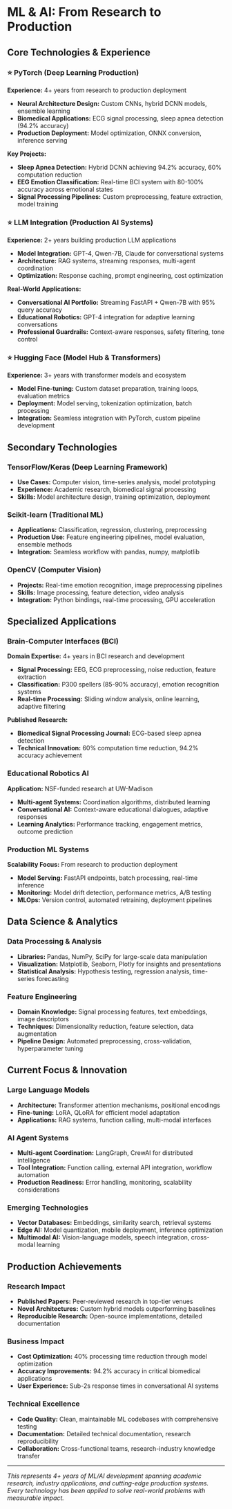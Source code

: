# ML & AI: From Research to Production

## Core Technologies & Experience

### ⭐ PyTorch (Deep Learning Production)
**Experience:** 4+ years from research to production deployment
- **Neural Architecture Design:** Custom CNNs, hybrid DCNN models, ensemble learning
- **Biomedical Applications:** ECG signal processing, sleep apnea detection (94.2% accuracy)
- **Production Deployment:** Model optimization, ONNX conversion, inference serving

**Key Projects:**
- **Sleep Apnea Detection:** Hybrid DCNN achieving 94.2% accuracy, 60% computation reduction
- **EEG Emotion Classification:** Real-time BCI system with 80-100% accuracy across emotional states
- **Signal Processing Pipelines:** Custom preprocessing, feature extraction, model training

### ⭐ LLM Integration (Production AI Systems)
**Experience:** 2+ years building production LLM applications
- **Model Integration:** GPT-4, Qwen-7B, Claude for conversational systems
- **Architecture:** RAG systems, streaming responses, multi-agent coordination
- **Optimization:** Response caching, prompt engineering, cost optimization

**Real-World Applications:**
- **Conversational AI Portfolio:** Streaming FastAPI + Qwen-7B with 95% query accuracy
- **Educational Robotics:** GPT-4 integration for adaptive learning conversations
- **Professional Guardrails:** Context-aware responses, safety filtering, tone control

### ⭐ Hugging Face (Model Hub & Transformers)
**Experience:** 3+ years with transformer models and ecosystem
- **Model Fine-tuning:** Custom dataset preparation, training loops, evaluation metrics
- **Deployment:** Model serving, tokenization optimization, batch processing
- **Integration:** Seamless integration with PyTorch, custom pipeline development

## Secondary Technologies

### TensorFlow/Keras (Deep Learning Framework)
- **Use Cases:** Computer vision, time-series analysis, model prototyping
- **Experience:** Academic research, biomedical signal processing
- **Skills:** Model architecture design, training optimization, deployment

### Scikit-learn (Traditional ML)
- **Applications:** Classification, regression, clustering, preprocessing
- **Production Use:** Feature engineering pipelines, model evaluation, ensemble methods
- **Integration:** Seamless workflow with pandas, numpy, matplotlib

### OpenCV (Computer Vision)
- **Projects:** Real-time emotion recognition, image preprocessing pipelines
- **Skills:** Image processing, feature detection, video analysis
- **Integration:** Python bindings, real-time processing, GPU acceleration

## Specialized Applications

### Brain-Computer Interfaces (BCI)
**Domain Expertise:** 4+ years in BCI research and development
- **Signal Processing:** EEG, ECG preprocessing, noise reduction, feature extraction
- **Classification:** P300 spellers (85-90% accuracy), emotion recognition systems
- **Real-time Processing:** Sliding window analysis, online learning, adaptive filtering

**Published Research:**
- **Biomedical Signal Processing Journal:** ECG-based sleep apnea detection
- **Technical Innovation:** 60% computation time reduction, 94.2% accuracy achievement

### Educational Robotics AI
**Application:** NSF-funded research at UW-Madison
- **Multi-agent Systems:** Coordination algorithms, distributed learning
- **Conversational AI:** Context-aware educational dialogues, adaptive responses
- **Learning Analytics:** Performance tracking, engagement metrics, outcome prediction

### Production ML Systems
**Scalability Focus:** From research to production deployment
- **Model Serving:** FastAPI endpoints, batch processing, real-time inference
- **Monitoring:** Model drift detection, performance metrics, A/B testing
- **MLOps:** Version control, automated retraining, deployment pipelines

## Data Science & Analytics

### Data Processing & Analysis
- **Libraries:** Pandas, NumPy, SciPy for large-scale data manipulation
- **Visualization:** Matplotlib, Seaborn, Plotly for insights and presentations
- **Statistical Analysis:** Hypothesis testing, regression analysis, time-series forecasting

### Feature Engineering
- **Domain Knowledge:** Signal processing features, text embeddings, image descriptors
- **Techniques:** Dimensionality reduction, feature selection, data augmentation
- **Pipeline Design:** Automated preprocessing, cross-validation, hyperparameter tuning

## Current Focus & Innovation

### Large Language Models
- **Architecture:** Transformer attention mechanisms, positional encodings
- **Fine-tuning:** LoRA, QLoRA for efficient model adaptation
- **Applications:** RAG systems, function calling, multi-modal interfaces

### AI Agent Systems
- **Multi-agent Coordination:** LangGraph, CrewAI for distributed intelligence
- **Tool Integration:** Function calling, external API integration, workflow automation
- **Production Readiness:** Error handling, monitoring, scalability considerations

### Emerging Technologies
- **Vector Databases:** Embeddings, similarity search, retrieval systems
- **Edge AI:** Model quantization, mobile deployment, inference optimization
- **Multimodal AI:** Vision-language models, speech integration, cross-modal learning

## Production Achievements

### Research Impact
- **Published Papers:** Peer-reviewed research in top-tier venues
- **Novel Architectures:** Custom hybrid models outperforming baselines
- **Reproducible Research:** Open-source implementations, detailed documentation

### Business Impact
- **Cost Optimization:** 40% processing time reduction through model optimization
- **Accuracy Improvements:** 94.2% accuracy in critical biomedical applications
- **User Experience:** Sub-2s response times in conversational AI systems

### Technical Excellence
- **Code Quality:** Clean, maintainable ML codebases with comprehensive testing
- **Documentation:** Detailed technical documentation, research reproducibility
- **Collaboration:** Cross-functional teams, research-industry knowledge transfer

---

*This represents 4+ years of ML/AI development spanning academic research, industry applications, and cutting-edge production systems. Every technology has been applied to solve real-world problems with measurable impact.*